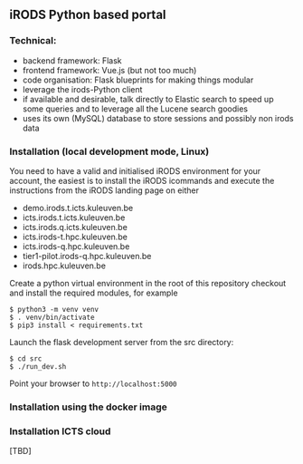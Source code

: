 ## iRODS Python based portal

### Technical:
- backend framework: Flask
- frontend framework: Vue.js (but not too much)
- code organisation: Flask blueprints for making things modular
- leverage the irods-Python client
- if available and desirable, talk directly to Elastic search to speed up some queries and to leverage all the Lucene search goodies
- uses its own (MySQL) database to store sessions and possibly non irods data

### Installation (local development mode, Linux)

You need to have a valid and initialised iRODS environment for your account, the easiest is to install the iRODS icommands and execute the instructions from the iRODS landing page on either
- demo.irods.t.icts.kuleuven.be
- icts.irods.t.icts.kuleuven.be
- icts.irods.q.icts.kuleuven.be
- icts.irods-t.hpc.kuleuven.be
- icts.irods-q.hpc.kuleuven.be
- tier1-pilot.irods-q.hpc.kuleuven.be
- irods.hpc.kuleuven.be

Create a python virtual environment in the root of this repository checkout and install the required modules, for example
```
$ python3 -m venv venv
$ . venv/bin/activate
$ pip3 install < requirements.txt
```

Launch the flask development server from the src directory:
```
$ cd src
$ ./run_dev.sh
```

Point your browser to `http://localhost:5000`

### Installation using the docker image


### Installation ICTS cloud

[TBD]
